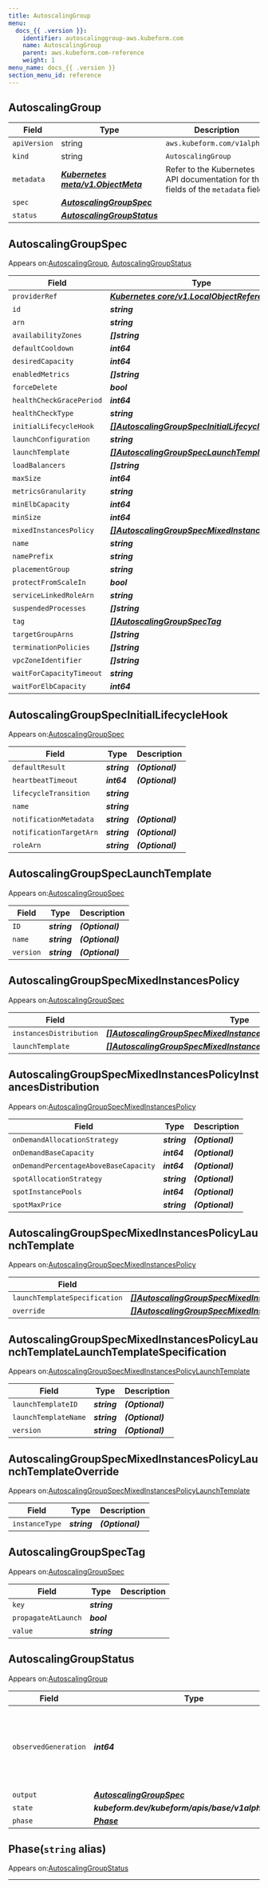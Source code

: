 ```yaml
---
title: AutoscalingGroup
menu:
  docs_{{ .version }}:
    identifier: autoscalinggroup-aws.kubeform.com
    name: AutoscalingGroup
    parent: aws.kubeform.com-reference
    weight: 1
menu_name: docs_{{ .version }}
section_menu_id: reference
---
```


## AutoscalingGroup
| Field | Type | Description |
| ------ | ----- | ----------- |
| `apiVersion` | string | `aws.kubeform.com/v1alpha1` |
|    `kind` | string | `AutoscalingGroup` |
| `metadata` | ***[Kubernetes meta/v1.ObjectMeta](https://kubernetes.io/docs/reference/generated/kubernetes-api/v1.13/#objectmeta-v1-meta)***|Refer to the Kubernetes API documentation for the fields of the `metadata` field.|
| `spec` | ***[AutoscalingGroupSpec](#autoscalinggroupspec)***||
| `status` | ***[AutoscalingGroupStatus](#autoscalinggroupstatus)***||
## AutoscalingGroupSpec

Appears on:[AutoscalingGroup](#autoscalinggroup), [AutoscalingGroupStatus](#autoscalinggroupstatus)

| Field | Type | Description |
| ------ | ----- | ----------- |
| `providerRef` | ***[Kubernetes core/v1.LocalObjectReference](https://kubernetes.io/docs/reference/generated/kubernetes-api/v1.13/#localobjectreference-v1-core)***||
| `id` | ***string***||
| `arn` | ***string***| ***(Optional)*** |
| `availabilityZones` | ***[]string***| ***(Optional)*** |
| `defaultCooldown` | ***int64***| ***(Optional)*** |
| `desiredCapacity` | ***int64***| ***(Optional)*** |
| `enabledMetrics` | ***[]string***| ***(Optional)*** |
| `forceDelete` | ***bool***| ***(Optional)*** |
| `healthCheckGracePeriod` | ***int64***| ***(Optional)*** |
| `healthCheckType` | ***string***| ***(Optional)*** |
| `initialLifecycleHook` | ***[[]AutoscalingGroupSpecInitialLifecycleHook](#autoscalinggroupspecinitiallifecyclehook)***| ***(Optional)*** |
| `launchConfiguration` | ***string***| ***(Optional)*** |
| `launchTemplate` | ***[[]AutoscalingGroupSpecLaunchTemplate](#autoscalinggroupspeclaunchtemplate)***| ***(Optional)*** |
| `loadBalancers` | ***[]string***| ***(Optional)*** |
| `maxSize` | ***int64***||
| `metricsGranularity` | ***string***| ***(Optional)*** |
| `minElbCapacity` | ***int64***| ***(Optional)*** |
| `minSize` | ***int64***||
| `mixedInstancesPolicy` | ***[[]AutoscalingGroupSpecMixedInstancesPolicy](#autoscalinggroupspecmixedinstancespolicy)***| ***(Optional)*** |
| `name` | ***string***| ***(Optional)*** |
| `namePrefix` | ***string***| ***(Optional)*** |
| `placementGroup` | ***string***| ***(Optional)*** |
| `protectFromScaleIn` | ***bool***| ***(Optional)*** |
| `serviceLinkedRoleArn` | ***string***| ***(Optional)*** |
| `suspendedProcesses` | ***[]string***| ***(Optional)*** |
| `tag` | ***[[]AutoscalingGroupSpecTag](#autoscalinggroupspectag)***| ***(Optional)*** |
| `targetGroupArns` | ***[]string***| ***(Optional)*** |
| `terminationPolicies` | ***[]string***| ***(Optional)*** |
| `vpcZoneIdentifier` | ***[]string***| ***(Optional)*** |
| `waitForCapacityTimeout` | ***string***| ***(Optional)*** |
| `waitForElbCapacity` | ***int64***| ***(Optional)*** |
## AutoscalingGroupSpecInitialLifecycleHook

Appears on:[AutoscalingGroupSpec](#autoscalinggroupspec)

| Field | Type | Description |
| ------ | ----- | ----------- |
| `defaultResult` | ***string***| ***(Optional)*** |
| `heartbeatTimeout` | ***int64***| ***(Optional)*** |
| `lifecycleTransition` | ***string***||
| `name` | ***string***||
| `notificationMetadata` | ***string***| ***(Optional)*** |
| `notificationTargetArn` | ***string***| ***(Optional)*** |
| `roleArn` | ***string***| ***(Optional)*** |
## AutoscalingGroupSpecLaunchTemplate

Appears on:[AutoscalingGroupSpec](#autoscalinggroupspec)

| Field | Type | Description |
| ------ | ----- | ----------- |
| `ID` | ***string***| ***(Optional)*** |
| `name` | ***string***| ***(Optional)*** |
| `version` | ***string***| ***(Optional)*** |
## AutoscalingGroupSpecMixedInstancesPolicy

Appears on:[AutoscalingGroupSpec](#autoscalinggroupspec)

| Field | Type | Description |
| ------ | ----- | ----------- |
| `instancesDistribution` | ***[[]AutoscalingGroupSpecMixedInstancesPolicyInstancesDistribution](#autoscalinggroupspecmixedinstancespolicyinstancesdistribution)***| ***(Optional)*** |
| `launchTemplate` | ***[[]AutoscalingGroupSpecMixedInstancesPolicyLaunchTemplate](#autoscalinggroupspecmixedinstancespolicylaunchtemplate)***||
## AutoscalingGroupSpecMixedInstancesPolicyInstancesDistribution

Appears on:[AutoscalingGroupSpecMixedInstancesPolicy](#autoscalinggroupspecmixedinstancespolicy)

| Field | Type | Description |
| ------ | ----- | ----------- |
| `onDemandAllocationStrategy` | ***string***| ***(Optional)*** |
| `onDemandBaseCapacity` | ***int64***| ***(Optional)*** |
| `onDemandPercentageAboveBaseCapacity` | ***int64***| ***(Optional)*** |
| `spotAllocationStrategy` | ***string***| ***(Optional)*** |
| `spotInstancePools` | ***int64***| ***(Optional)*** |
| `spotMaxPrice` | ***string***| ***(Optional)*** |
## AutoscalingGroupSpecMixedInstancesPolicyLaunchTemplate

Appears on:[AutoscalingGroupSpecMixedInstancesPolicy](#autoscalinggroupspecmixedinstancespolicy)

| Field | Type | Description |
| ------ | ----- | ----------- |
| `launchTemplateSpecification` | ***[[]AutoscalingGroupSpecMixedInstancesPolicyLaunchTemplateLaunchTemplateSpecification](#autoscalinggroupspecmixedinstancespolicylaunchtemplatelaunchtemplatespecification)***||
| `override` | ***[[]AutoscalingGroupSpecMixedInstancesPolicyLaunchTemplateOverride](#autoscalinggroupspecmixedinstancespolicylaunchtemplateoverride)***| ***(Optional)*** |
## AutoscalingGroupSpecMixedInstancesPolicyLaunchTemplateLaunchTemplateSpecification

Appears on:[AutoscalingGroupSpecMixedInstancesPolicyLaunchTemplate](#autoscalinggroupspecmixedinstancespolicylaunchtemplate)

| Field | Type | Description |
| ------ | ----- | ----------- |
| `launchTemplateID` | ***string***| ***(Optional)*** |
| `launchTemplateName` | ***string***| ***(Optional)*** |
| `version` | ***string***| ***(Optional)*** |
## AutoscalingGroupSpecMixedInstancesPolicyLaunchTemplateOverride

Appears on:[AutoscalingGroupSpecMixedInstancesPolicyLaunchTemplate](#autoscalinggroupspecmixedinstancespolicylaunchtemplate)

| Field | Type | Description |
| ------ | ----- | ----------- |
| `instanceType` | ***string***| ***(Optional)*** |
## AutoscalingGroupSpecTag

Appears on:[AutoscalingGroupSpec](#autoscalinggroupspec)

| Field | Type | Description |
| ------ | ----- | ----------- |
| `key` | ***string***||
| `propagateAtLaunch` | ***bool***||
| `value` | ***string***||
## AutoscalingGroupStatus

Appears on:[AutoscalingGroup](#autoscalinggroup)

| Field | Type | Description |
| ------ | ----- | ----------- |
| `observedGeneration` | ***int64***| ***(Optional)*** Resource generation, which is updated on mutation by the API Server.|
| `output` | ***[AutoscalingGroupSpec](#autoscalinggroupspec)***| ***(Optional)*** |
| `state` | ***kubeform.dev/kubeform/apis/base/v1alpha1.State***| ***(Optional)*** |
| `phase` | ***[Phase](#phase)***| ***(Optional)*** |
## Phase(`string` alias)

Appears on:[AutoscalingGroupStatus](#autoscalinggroupstatus)

---
